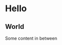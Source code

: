# Hello

## World

<script>
export default {
  data () {
    return {
      msg: 'Hello world!'
    }
  }
}
</script>

Some content in between

<script setup>
import FooBar from './Foo.vue'
</script>

<FooBar />

